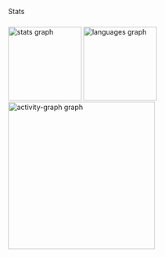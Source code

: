<p align="left">Stats</p>

###

<div align="left">
  <img src="https://github-readme-stats.vercel.app/api?username=MayconH94&hide_title=false&hide_rank=false&show_icons=true&include_all_commits=true&count_private=true&disable_animations=false&theme=gruvbox_light&locale=en&hide_border=false&order=1" height="150" alt="stats graph"  />
  <img src="https://github-readme-stats.vercel.app/api/top-langs?username=MayconH94&locale=en&hide_title=false&layout=compact&card_width=320&langs_count=5&theme=gruvbox_light&hide_border=false&order=2" height="150" alt="languages graph"  />
  <img src="https://github-readme-activity-graph.vercel.app/graph?username=MayconH94&radius=16&theme=gruvbox&area=true&order=5" height="300" alt="activity-graph graph"  />
</div>

###
